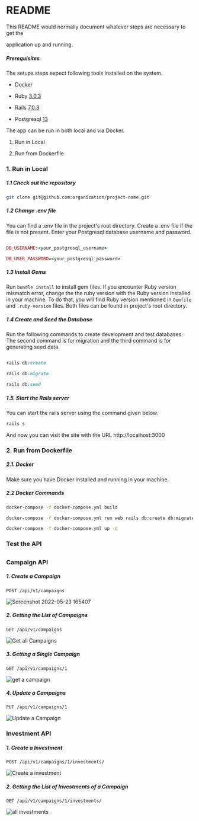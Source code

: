 # README

  

This README would normally document whatever steps are necessary to get the

application up and running.

  

##### Prerequisites

  

The setups steps expect following tools installed on the system.

  

- Docker

- Ruby [3.0.3](https://www.ruby-lang.org/en/news/2021/11/24/ruby-3-0-3-released/)

- Rails [7.0.3](https://rubyonrails.org/2022/5/9/Rails-7-0-3-6-1-6-6-0-5-and-5-2-8-have-been-released)

- Postgresql [13](https://www.postgresql.org/about/news/postgresql-13-released-2077/)

  

The app can be run in both local and via Docker.

  

1. Run in Local

2. Run from Dockerfile

  
  

### 1. Run in Local

  

##### 1.1 Check out the repository

  

```bash
git clone git@github.com:organization/project-name.git
```

  

##### 1.2 Change .env file

You can find a .env file in the project's root directory. Create a .env file if the file is not present. Enter your Postgresql database username and password.

```ruby

DB_USERNAME:<your_postgresql_username>

DB_USER_PASSWORD=<your_postgresql_password>

````

  

##### 1.3 Install Gems

Run <code>bundle install</code> to install gem files. If you encounter Ruby version mismatch error, change the the ruby version with the Ruby version installed in your machine. To do that, you will find Ruby version mentioned in <code>Gemfile</code> and <code>.ruby-version</code> files. Both files can be found in project's root directory.

##### 1.4 Create and Seed the Database

  

Run the following commands to create development and test databases. The second command is for migration and the third command is for generating seed data.

```ruby

rails db:create

rails db:migrate

rails db:seed

````


##### 1.5. Start the Rails server

  

You can start the rails server using the command given below.

  

```ruby
rails s
```

  

And now you can visit the site with the URL http://localhost:3000


### 2. Run from Dockerfile
##### 2.1. Docker
Make sure you have Docker installed and running in your machine.

##### 2.2 Docker Commands
```bash
docker-compose -f docker-compose.yml build
```
```bash
docker-compose -f docker-compose.yml run web rails db:create db:migrate
```
```bash
docker-compose -f docker-compose.yml up -d
```

### Test the API
##
###  Campaign API
##### 1. Create a Campaign
```
POST /api/v1/campaigns
```
![Screenshot 2022-05-23 165407](https://user-images.githubusercontent.com/2160924/169818682-1a7d8b98-3dbd-40a8-9ff3-374974d616cd.png)

##### 2. Getting the List of Campaigns
```
GET /api/v1/campaigns
```
![Get all Campaigns](https://user-images.githubusercontent.com/2160924/169819266-e79aa4c1-c514-4881-9c7c-f03e9a753ab8.png)

##### 3. Getting a Single Campaign
```
GET /api/v1/campaigns/1
```
![get a campaign](https://user-images.githubusercontent.com/2160924/169819361-f3bd3836-fcc0-4b14-8cfe-7f0774d0f3d7.png)

##### 4. Update a Campaigns
```
PUT /api/v1/campaigns/1
```
![Update a Campaign](https://user-images.githubusercontent.com/2160924/169819430-42d1346c-a5ff-4d3e-b846-329010a0c4a8.png)

###  Investment API
##### 1. Create a Investment
```
POST /api/v1/campaigns/1/investments/
```
![Create a investment](https://user-images.githubusercontent.com/2160924/169819513-8df79282-1f64-414b-a127-b4b962632bed.png)

##### 2. Getting the List of Investments of a Campaign
```
GET /api/v1/campaigns/1/investments/
```
![all investments](https://user-images.githubusercontent.com/2160924/169820761-f6677d6f-3fd1-44db-b966-d8899c1bb4fb.png)

